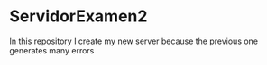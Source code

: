 # ServidorExamen2
In this repository I create my new server because the previous one generates many errors
